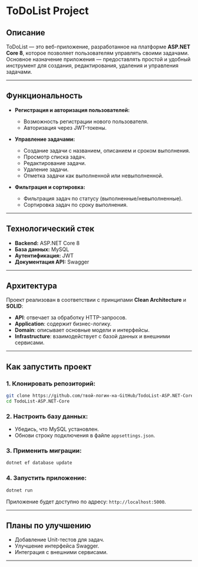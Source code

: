 # **ToDoList Project**

## **Описание**
ToDoList — это веб-приложение, разработанное на платформе **ASP.NET Core 8**, которое позволяет пользователям управлять своими задачами. Основное назначение приложения — предоставлять простой и удобный инструмент для создания, редактирования, удаления и управления задачами.

---

## **Функциональность**
- **Регистрация и авторизация пользователей:**
  - Возможность регистрации нового пользователя.
  - Авторизация через JWT-токены.
  
- **Управление задачами:**
  - Создание задачи с названием, описанием и сроком выполнения.
  - Просмотр списка задач.
  - Редактирование задачи.
  - Удаление задачи.
  - Отметка задачи как выполненной или невыполненной.

- **Фильтрация и сортировка:**
  - Фильтрация задач по статусу (выполненные/невыполненные).
  - Сортировка задач по сроку выполнения.

---

## **Технологический стек**
- **Backend:** ASP.NET Core 8
- **База данных:** MySQL
- **Аутентификация:** JWT
- **Документация API:** Swagger

---

## **Архитектура**
Проект реализован в соответствии с принципами **Clean Architecture** и **SOLID**:
- **API**: отвечает за обработку HTTP-запросов.
- **Application**: содержит бизнес-логику.
- **Domain**: описывает основные модели и интерфейсы.
- **Infrastructure**: взаимодействует с базой данных и внешними сервисами.

---

## **Как запустить проект**
### 1. Клонировать репозиторий:
```bash
git clone https://github.com/твой-логин-на-GitHub/TodoList-ASP.NET-Core.git
cd TodoList-ASP.NET-Core
```

### 2. Настроить базу данных:
- Убедись, что MySQL установлен.
- Обнови строку подключения в файле `appsettings.json`.

### 3. Применить миграции:
```bash
dotnet ef database update
```

### 4. Запустить приложение:
```bash
dotnet run
```

Приложение будет доступно по адресу: `http://localhost:5000`.

---

## **Планы по улучшению**
- Добавление Unit-тестов для задач.
- Улучшение интерфейса Swagger.
- Интеграция с внешними сервисами.

---
